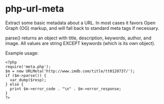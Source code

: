php-url-meta
============

Extract some basic metadata about a URL.
In most cases it favors Open Graph (OG) markup, and will fall back to standard meta tags if necessary.

parse() returns an object with title, description, keywords, author, and image.
All values are string EXCEPT keywords (which is its own object).

Example usage:

```
<?php
require('meta.php');
$m = new URLMeta('http://www.imdb.com/title/tt0120737/');
if ($m->parse()) {
  var_dump($resp);
} else {
  print $m->error_code . "\n" . $m->error_response;
}
?>
```